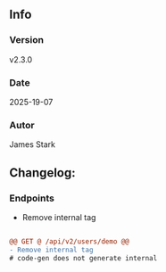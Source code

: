 ## Info
### Version
v2.3.0
### Date
2025-19-07
### Autor
James Stark
## Changelog:

### Endpoints
- Remove internal tag


``` diff

@@ GET @ /api/v2/users/demo @@
- Remove internal tag
# code-gen does not generate internal

```